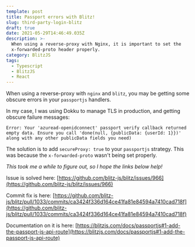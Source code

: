 ```yaml
---
template: post
title: Passport errors with Blitz!
slug: third-party-login-blitz
draft: true
date: 2021-05-29T14:46:49.035Z
description: >-
  When using a reverse-proxy with Nginx, it is important to set the
  x-forwarded-proto header properly.
category: BlitzJS
tags:
  - Typescript
  - BlitzJS
  - React
---
```

When using a reverse-proxy with `nginx` and `blitz`, you may be getting some obscure errors in your `passportjs` handlers.

In my case, I was using Dokku to manage TLS in production, and getting obscure failure messages:

```
Error: Your 'azuread-openidconnect' passport verify callback returned empty data. Ensure you call 'done(null, {publicData: {userId: 1}})' along with any other publicData fields you need)
```

The solution is to add `secureProxy: true` to your `passportjs` strategy. This was because the `x-forwarded-proto` wasn't being set properly.

*This took me a while to figure out, so I hope the links below help!*

Issue is solved here: [https://github.com/blitz-js/blitz/issues/966](https://github.com/blitz-js/blitz/issues/966)

Commit fix is here: [https://github.com/blitz-js/blitz/pull/1033/commits/ca3424f336d164ce41fa81e84594a7410cad718f](https://github.com/blitz-js/blitz/pull/1033/commits/ca3424f336d164ce41fa81e84594a7410cad718f)

Documentation on it is here: [https://blitzjs.com/docs/passportjs#1-add-the-passport-js-api-route](https://blitzjs.com/docs/passportjs#1-add-the-passport-js-api-route)
